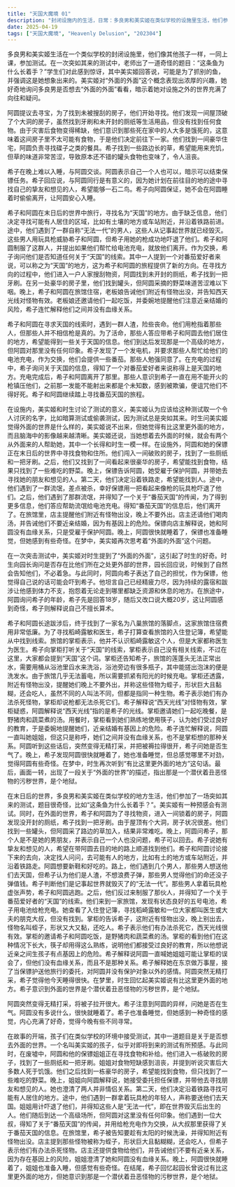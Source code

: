 ```yaml
---
title: "天国大魔境 01"
description: "封闭设施内的生活，日常：多良男和美实姬在类似学校的设施里生活，他们参加测试，题目很奇怪，比如“这条鱼为什么长着手？”。美实姬对“外面的外面”这个概念很感兴趣。封闭设施内的生活，测试：老师宣布进行测试，学生们对此感到惊讶，因为没有提前通知。其中一道题目是关于一条长着手的鱼，学生的回答是可能是为了抓别的鱼，并表示这是她想象出来的。封闭设施内的生活，对外部世界的向往：美实姬表达了对外面的世界的好奇，并提问“你想去外面的外面吗？”。寻找食物的旅程，寻宝：阿圆提议去寻宝，他们寻找没有被搜刮过的房子。他们进入一间屋顶有大洞的房子，找到了一些生活用品，但没有找到食物。寻找食物的旅程，食物短缺：由于灾害后食物短缺，他们意识到死在家里的人大多是饿死的，这意味着这间房子里没有食物。他们决定去下一家寻找。寻找食物的旅程，豪华住宅：他们找到一间豪华的住宅，阿圆去找碟子，希子找到一些路边长的草，想用来填肚子，但味道很苦涩，导致罐头也变味了。与保镖的对话，夜谈：希子晚上很难入睡，她和阿圆聊天，阿圆说一个人也没问题，可以回去。希子表示和阿圆在一起是有意义的，因为她想顺道找到挚友和想见的人。与保镖的对话，旅行计划：希子告诉阿圆，她不会趁阿圆睡着的时候离开，让阿圆放心睡觉。寻找天国，寻找方向：希子和阿圆讨论接下来的去向，因为情报不足，他们决定找人问问，去可能有人的地方，比如有土的地方或车站附近，并沿着铁路走。寻找天国，遭遇：他们遇到几个男人，那些人是记事起世界就毁灭了的「无法一代」，那些人拿着玩具枪威胁他们，希子用枪吓退了他们。寻找天国，寻求帮助：希子和阿圆制服了那几个人，并要求他们帮忙给电池充电，作为交换，他们会离开。希子询问他们是否知道天国的线索，那些人提到了一个对番茄爱好者来说称得上是天国的地方。玩具枪的秘密，电池：那些人帮希子和阿圆把电池充满电，希子给他们番茄作为感谢。那些人意识到希子一直在用不能开火的枪镇压他们，之前那一发能不能射出来都是个未知数。玩具枪的秘密，离开：希子和阿圆离开了那里，那些人诅咒他们不得好死。设施内的对话，测试的意义：美实姬和时生讨论测试的意义，美实姬认为应该给这种测试取个讨人厌的名字，比如暗算测试或偷袭测试。设施内的对话，外部世界：时生问美实姬觉得外面是什么样的，美实姬说不出来，但她觉得有比这里更外面的地方，而且脑海中的影像越来越清晰。她说当她想着去外面的时候，就会有两个人从外面过来帮助她，其中一个人长得跟时生一模一样。园长的秘密，园长的关心：时生告诉园长，美实姬说有比这里更外面的地方，园长表示迟早会告诉他们的，没关系。园长的秘密，保镖的担忧：阿圆告诉希子，他作为保镖说这种话可能会吓到她，他说他走不动了，因为一直在露宿野外和爬山涉水，他累得不行了。他抱怨走到哪里都是没有资源也无处可睡的地方。园长的秘密，年龄的秘密：阿圆问希子多少岁，希子说是 18… 不  20 岁吧，阿圆觉得奇怪，希子说不擅长算术。八巢旅馆，住宿：希子和阿圆找到一家旅馆，价格很便宜，希子想看看入住登记簿，看看有没有稻崎露敏和医生来过这里。八巢旅馆，寻找线索：旅馆掌柜表示没见过稻崎露敏，但大家都叫医生为医生。希子询问天国的线索，掌柜表示没有，但大家在这儿都会说这个词。八巢旅馆，旅馆生活：掌柜告诉希子，莲蓬头放不出水，可以用桶舀浴池里的水洗，那里有很多瓶子，能搓出泡沫的就是洗发水。由于这里几乎无法蓄电，要趁有太阳的时候用。怪物与晚餐，怪物：掌柜的告诉希子，这附近有怪物出没，晚上别出去，怪物名叫蛭子，形状又大又黏，还吃人。希子表示他们有办法杀死它，西天光线很有效。怪物与晚餐，晚餐：掌柜的邀请希子和阿圆吃饭，是野猪肉和蔬菜煮的汤。掌柜的表示，看到他们在这种情况下长大，筷子却用得这么熟练，说明他们都接受过良好的教育，所以他想说近亲之间生孩子有点基因上的危险。怪物与晚餐，误会解除：希子解释说阿圆一直喊她姐姐可能让掌柜的误会了，但他们没有血缘关系，而且不是那种关系。希子解释她在东京做万事屋，接了当保镖护送他旅行的委托，对阿圆并没有保护对象以外的感情。奇怪的夜晚，阿圆的反应：阿圆突然无精打采，把被褥拉得很开，希子问阿圆是否在生气。奇怪的夜晚，入睡：阿圆很快就睡着了，希子也准备睡觉，但感觉很奇怪，觉得好奇。结尾，回忆：回忆起园长说有比这里更外面的地方。结尾，地狱：希子意识到那是个潜伏着丑恶怪物的污秽世界，是个地狱。"
date: 2025-04-19
tags: ["天国大魔境", "Heavenly Delusion", "202304"]
---
```


多良男和美实姬生活在一个类似学校的封闭设施里，他们像其他孩子一样，一同上课，参加测试。在一次突如其来的测试中，老师出了一道奇怪的题目：“这条鱼为什么长着手？”学生们对此感到惊讶，其中美实姬回答说，可能是为了抓别的鱼，并强调这是她想象出来的。美实姬对“外面的外面”这个概念表现出浓厚的兴趣，她好奇地询问多良男是否想去“外面的外面”看看，暗示着她对设施之外的世界充满了向往和疑问。

阿圆提议去寻宝，为了找到未被搜刮的房子，他们开始寻找。他们发现一间屋顶破了个大洞的房子，虽然找到牙刷和未开封的厕纸等生活用品，但没有找到任何食物。由于灾害后食物变得稀缺，他们意识到那些死在家中的人大多是饿死的，这意味着这间房子里不太可能有食物，于是他们决定前往下一家。他们找到一间豪华住宅，阿圆负责寻找碟子之类的餐具。希子找到一些路边长的草，希望能用来充饥，但草的味道非常苦涩，导致原本还不错的罐头食物也变味了，令人沮丧。

希子在晚上难以入睡，与阿圆交谈。阿圆表示自己一个人也可以，暗示可以结束保镖任务。希子回应说，与阿圆同行是有意义的，因为她计划在前往目的地的途中寻找自己的挚友和想见的人，希望能够一石二鸟。希子向阿圆保证，她不会在阿圆睡着时偷偷离开，让阿圆安心入睡。

希子和阿圆在末日后的世界中旅行，寻找名为“天国”的地方。由于缺乏信息，他们决定寻找可能有人居住的区域，比如有土壤的地方或车站附近，并沿着铁路前进。途中，他们遇到了一群自称“无法一代”的男人，这些人从记事起世界就已经毁灭。这些男人用玩具枪威胁希子和阿圆，但希子用她的枪成功地吓退了他们。希子和阿圆制服了这群人，并提出如果他们帮忙给电池充电，就放他们离开。作为交换，希子询问他们是否知道任何关于“天国”的线索。其中一人提到一个对番茄爱好者来说，可以称之为“天国”的地方，这为希子和阿圆的旅程提供了新的方向。在寻找方向的过程中，他们进入一户人家搜刮物资，阿圆找到未开封的厕纸，希子找到一把牙刷。在另一处豪华的房子里，他们找到罐头，但阿圆采摘的野菜味道苦涩难以下咽。晚上，希子和阿圆在旅馆住宿，老板娘告诫他们附近有怪物出没，并告知西天光线对怪物有效。老板娘还邀请他们一起吃饭，并委婉地提醒他们注意近亲结婚的风险，希子连忙解释他们之间并没有血缘关系。

希子和阿圆在寻求天国的线索时，遇到一群人渣，险些丧命。他们用枪指着那些人，但那些人并不相信枪是真的。为了活命，那些人答应带希子和阿圆去他们居住的地方，希望能得到一些关于天国的信息。他们到达后发现那是一个高级的地方，但阿圆对那里没有任何印象。希子发现了一个发电机，并要求那些人帮忙给他们的电池充电，作为交换，他们会提供一些番茄。那些人勉强同意了。在充电的过程中，希子询问关于天国的信息，得知了一个对番茄爱好者来说称得上是天国的地方。充电完成后，希子和阿圆离开了那里。那些人意识到希子一直在用不能开火的枪镇压他们，之前那一发能不能射出来都是个未知数，感到被欺骗，便诅咒他们不得好死。希子和阿圆继续踏上寻找番茄天国的旅程。

在设施内，美实姬和时生讨论了测试的意义，美实姬认为应该给这种测试取一个令人讨厌的名字，比如暗算测试或偷袭测试，因为测试总是突如其来。时生问美实姬觉得外面的世界是什么样的，美实姬说不出来，但她觉得有比这里更外面的地方，而且脑海中的影像越来越清晰。美实姬还说，当她想着去外面的时候，就会有两个从外面来的人帮助她，其中一个长得和时生一模一样。在设施外，阿圆和她的保镖正在末日后的世界中寻找食物和住所。他们闯入一间破败的房子，找到了一些厕纸和一把牙刷。之后，他们又找到了一间看起来很豪华的房子，希望能找到食物，结果只找到了一些难吃的野菜。晚上，保镖告诉阿圆，她受雇于保护阿圆，并带她去寻找她的朋友和想见的人。第二天，他们决定沿着铁路走，希望能找到人。途中，他们遇到了一群流氓，差点被杀，幸好保镖用一把看起来像枪的玩具枪吓退了他们。之后，他们遇到了那群流氓，并得知了一个关于“番茄天国”的传闻，为了得到更多信息，他们答应帮助流氓给电池充电。得知“番茄天国”的信息后，他们离开了。在旅馆里，店主提醒他们附近有怪物出没，晚上不要外出。店主还请他们喝肉汤，并告诫他们不要近亲结婚，因为有基因上的危险。保镖向店主解释说，她和阿圆没有血缘关系，只是受雇于保护阿圆。晚上，阿圆很快就睡着了，保镖也准备睡觉，但她感到有些奇怪。在梦中，美实姬再次思考着“外面的外面”这个问题。

在一次突击测试中，美实姬对时生提到了“外面的外面”，这引起了时生的好奇。时生向园长询问是否存在比他们所在之处更外部的世界，园长回应说，时候到了自然会告知他们，不必着急。与此同时，阿圆向希子表达了自己的担忧，作为保镖，他觉得自己说的话可能会吓到希子。他坦言自己已经精疲力尽，因为持续的露宿和跋涉让他感到体力不支，抱怨着无论走到哪里都缺乏资源和休息的地方。在旅途中，阿圆询问希子的年龄，希子先是回答18岁，随后又改口说大概20岁，这让阿圆感到奇怪，希子则解释说自己不擅长算术。

希子和阿圆长途跋涉后，终于找到了一家名为八巢旅馆的落脚点，这家旅馆住宿费用非常低廉。为了寻找稻崎露敏和医生，希子打算查看旅馆的入住登记簿，希望能从中找到线索。旅馆的掌柜表示，他并不认识稻崎露敏这个人，但是大家都称医生为医生。希子向掌柜打听关于“天国”的线索，掌柜表示自己没有相关线索，不过在这里，大家都会提到“天国”这个词。掌柜还告知希子，旅馆的莲蓬头无法正常出水，需要用桶从浴池里舀水来洗浴，浴池旁边有很多瓶子，其中能搓出泡沫的便是洗发水。由于旅馆几乎无法蓄电，所以需要抓紧有阳光的时候充电。掌柜还透露，附近有怪物出没，提醒她们晚上不要外出，并称这些怪物为蛭子，形状巨大且黏糊，还会吃人，虽然不同的人叫法不同，但都是指同一种生物。希子表示她们有办法杀死怪物，掌柜却说枪都无法杀死它们。希子解释说“西天光线”对怪物有效，掌柜疑惑，阿圆解释说“西天光线”指的是希子的光线。掌柜邀请她们一起吃晚餐，是野猪肉和蔬菜煮的汤。用餐时，掌柜看到她们熟练地使用筷子，认为她们受过良好的教育，于是委婉地提醒她们，近亲结婚有基因上的危险。希子连忙解释说，阿圆一直叫她姐姐，但这只是称呼，她们之间并没有血缘关系，也不是掌柜想的那种关系。阿圆听到这些话后，突然变得无精打采，并把被褥拉得很开，希子问她是否生气了。晚上，希子发现阿圆很快就睡着了，她也准备睡觉，但总感觉哪里不对劲，觉得阿圆有些奇怪。在梦中，时生再次听到“有比这里更外面的地方”这句话。最后，画面一转，出现了一段关于“外面的世界”的描述，指出那是一个潜伏着丑恶怪物的污秽世界，是个地狱。

在末日后的世界，多良男和美实姬在类似学校的地方生活，他们参加了一场突如其来的测试，题目很奇怪，比如“这条鱼为什么长着手？”。美实姬有一种预感会有测试。同时，在外面的世界，希子和阿圆为了寻找物资，进入一间锁着的房子，阿圆发现没开封的厕纸，希子找到一把牙刷。由于屋顶有个大洞，房子状况很差。他们找到一些罐头，但阿圆采了路边的草加入，结果非常难吃。晚上，阿圆问希子，那个人是不是她的男朋友，并表示自己一个人也没问题，希子可以回去。希子说她有挚友和想见的人，希望在带阿圆去目的地的路上顺道找到他们。希子和阿圆讨论接下来的去向，决定找人问问，去可能有人的地方，比如有土的地方或车站附近，并沿着铁路走。阿圆想要新鞋和好吃的。路上，他们遇到几个男人，那些男人想送他们去天国，但希子认为他们是人渣，不想浪费子弹，那些男人觉得他们的命还没子弹值钱。希子判断他们是记事起世界就毁灭了的“无法一代”。那些男人拿着玩具枪虚张声势，希子和阿圆逃跑。之后，他们反过来制服了那伙人，并得知了一个关于番茄爱好者的“天国”的线索。他们来到一家旅馆，发现有状态良好的五号电池，希子用电池给枪充电。她查看了入住登记簿，寻找稻崎露敏和一位大家都叫医生或大夫的朋克大叔，但没有找到。掌柜的告诉希子，这附近有怪物出没，晚上别出去，怪物名叫蛭子，形状又大又黏，还吃人。希子表示他们有办法杀死它，西天光线很有效。掌柜的邀请希子和阿圆吃饭，是野猪肉和蔬菜煮的汤。掌柜的看到他们在这种情况下长大，筷子却用得这么熟练，说明他们都接受过良好的教育，所以他想说近亲之间生孩子有点基因上的危险。希子解释说阿圆一直喊她姐姐可能让掌柜的误会了，但他们没有血缘关系，而且不是那种关系。希子解释她在东京做万事屋，接了当保镖护送他旅行的委托，对阿圆并没有保护对象以外的感情。阿圆突然无精打采，希子觉得他今天睡得很快。在梦里，时生回忆起美实姬说有比这里更外面的地方。希子意识到外面的世界是个潜伏着丑恶怪物的污秽世界，是个地狱。

阿圆突然变得无精打采，将被子拉开很大。希子注意到阿圆的异样，问她是否在生气。阿圆没有多说什么，很快就睡着了。希子也准备睡觉，但她感到一种奇怪的感觉，内心充满了好奇，觉得今晚有些不同寻常。

在故事的开端，孩子们在类似学校的环境中接受测试，其中一道题目是关于是否想去外面的世界。一个名叫美实姬的孩子，似乎对即将到来的测试有所预感。与此同时，在废墟中，阿圆和他的保镖姐姐正在寻找食物和补给。他们进入一栋破败的房子，找到了一些厕纸和一把牙刷。姐姐对食物短缺感到沮丧，并提到听说灾害后大多数人死于饥饿。他们之后找到一栋豪华的房子，希望能找到食物，但只找到了一些难吃的野菜。晚上，姐姐向阿圆解释说，她接受委托担任保镖，并带他去寻找朋友和想见的人。她也澄清了两人并非情侣关系。第二天，他们决定沿着铁路寻找可能有人居住的地方。途中，他们遇到一群拿着玩具枪的年轻人，声称要送他们去天国。姐姐用计吓退了他们，并得知这些人是“无法一代”，即在世界毁灭后出生的人。他们随后到达一个高级场所，但阿圆对这里没有任何印象。他们遇到一位大叔，得知了关于“番茄天国”的传闻，并用给枪充电作为交换，从大叔那里获得了关于番茄天国的信息。在旅馆里，希子被告知要趁有太阳的时候洗澡，并得知附近有怪物出没。店主提到那些怪物被称为蛭子，形状巨大且黏糊糊，还会吃人，但希子表示他们有办法杀死怪物。店主还提供食物给他们，并告诫他们不要有近亲关系，因为存在基因上的风险，姐姐澄清了她和阿圆没有血缘关系。晚上，阿圆很快就睡着了，姐姐也准备入睡，但感觉有些奇怪。在结尾，希子回忆起园长曾说过有比这里更外面的地方，但她意识到那是一个潜伏着丑恶怪物的污秽世界，是个地狱。